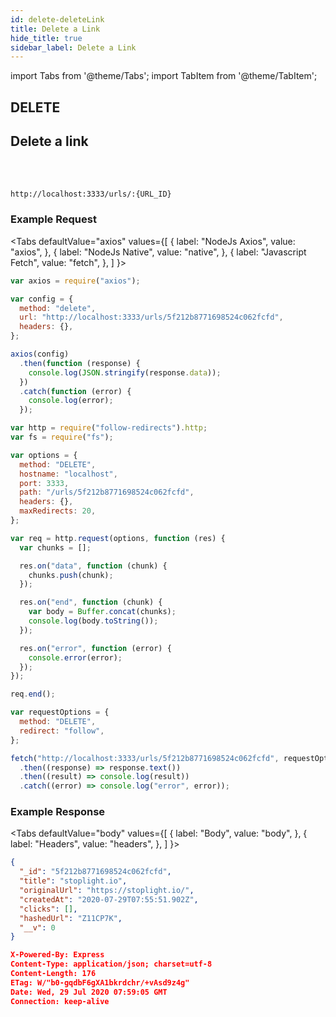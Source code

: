 ```yaml
---
id: delete-deleteLink
title: Delete a Link
hide_title: true
sidebar_label: Delete a Link
---
```


import Tabs from '@theme/Tabs';
import TabItem from '@theme/TabItem';

<h2 style={{color:"#f21f18", display:"inline"}}>DELETE &nbsp;&nbsp;</h2><h2 style={{ display:"inline"}}>Delete a link</h2><br/><br/>

```
http://localhost:3333/urls/:{URL_ID}
```

### Example Request

<div style={{background:"#292d3e", borderRadius:"5px"}}>

<Tabs
defaultValue="axios"
values={[
{ label: "NodeJs Axios", value: "axios", },
{ label: "NodeJs Native", value: "native", },
{ label: "Javascript Fetch", value: "fetch", },
]
}>
<TabItem value="axios">

```js
var axios = require("axios");

var config = {
  method: "delete",
  url: "http://localhost:3333/urls/5f212b8771698524c062fcfd",
  headers: {},
};

axios(config)
  .then(function (response) {
    console.log(JSON.stringify(response.data));
  })
  .catch(function (error) {
    console.log(error);
  });
```

</TabItem>
<TabItem value="native">

```js
var http = require("follow-redirects").http;
var fs = require("fs");

var options = {
  method: "DELETE",
  hostname: "localhost",
  port: 3333,
  path: "/urls/5f212b8771698524c062fcfd",
  headers: {},
  maxRedirects: 20,
};

var req = http.request(options, function (res) {
  var chunks = [];

  res.on("data", function (chunk) {
    chunks.push(chunk);
  });

  res.on("end", function (chunk) {
    var body = Buffer.concat(chunks);
    console.log(body.toString());
  });

  res.on("error", function (error) {
    console.error(error);
  });
});

req.end();
```

</TabItem>
<TabItem value="fetch">

```js
var requestOptions = {
  method: "DELETE",
  redirect: "follow",
};

fetch("http://localhost:3333/urls/5f212b8771698524c062fcfd", requestOptions)
  .then((response) => response.text())
  .then((result) => console.log(result))
  .catch((error) => console.log("error", error));
```

</TabItem>
</Tabs>
</div>

### Example Response

<div style={{background:"#292d3e", borderRadius:"5px"}}>

<Tabs
defaultValue="body"
values={[
{ label: "Body", value: "body", },
{ label: "Headers", value: "headers", },
]
}>
<TabItem value="body">

```json
{
  "_id": "5f212b8771698524c062fcfd",
  "title": "stoplight.io",
  "originalUrl": "https://stoplight.io/",
  "createdAt": "2020-07-29T07:55:51.902Z",
  "clicks": [],
  "hashedUrl": "Z11CP7K",
  "__v": 0
}
```

</TabItem>
<TabItem value="headers">

```json
X-Powered-By: Express
Content-Type: application/json; charset=utf-8
Content-Length: 176
ETag: W/"b0-gqdbF6gXA1bkrdchr/+vAsd9z4g"
Date: Wed, 29 Jul 2020 07:59:05 GMT
Connection: keep-alive
```

</TabItem>
</Tabs>
</div>
